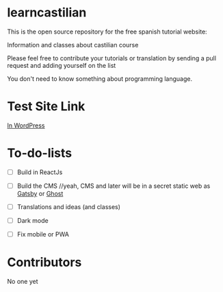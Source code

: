 learncastilian
=====================

This is the open source repository for the free spanish tutorial website:


Information and classes about castilian course

Please feel free to contribute your tutorials or translation by sending a pull request and adding yourself on the list

You don't need to know something about programming language.


Test Site Link
=====
[In WordPress](http://www.worldmeter.site/)


To-do-lists
=====

- [ ] Build in ReactJs
- [ ] Build the CMS //yeah, CMS and later will be in a secret static web as [Gatsby](https://github.com/gatsbyjs/gatsby) or [Ghost](https://github.com/TryGhost/Ghost)
- [ ] Translations and ideas (and classes)
- [ ] Dark mode
- [ ] Fix mobile or PWA


Contributors
============
No one yet
